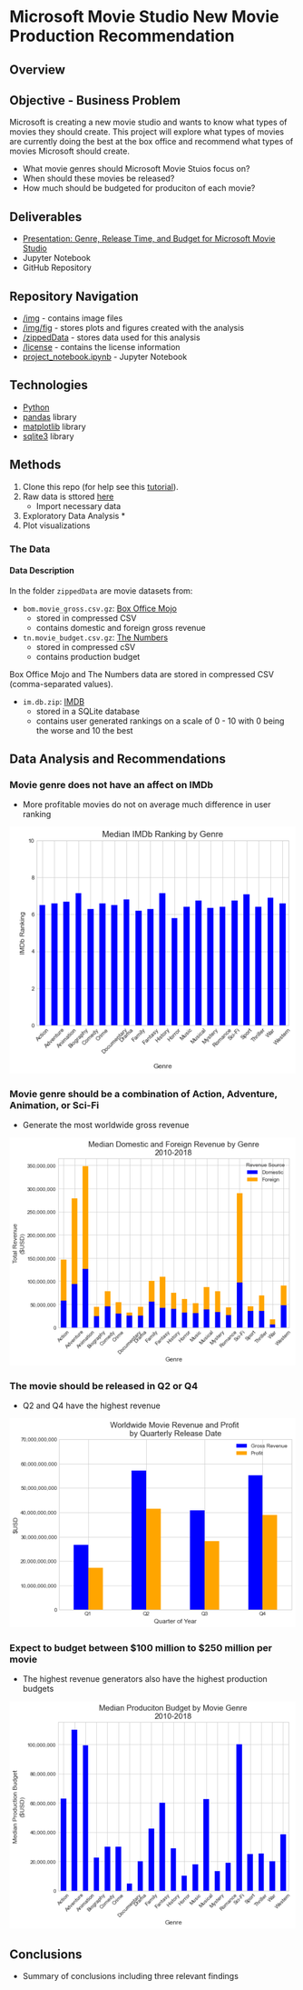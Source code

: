 # Microsoft Movie Studio New Movie Production Recommendation
       
## Overview


## Objective - Business Problem
Microsoft is creating a new movie studio and wants to know what types of movies they should create. This project will explore what types of movies are currently doing the best at the box office and recommend what types of movies Microsoft should create.

* What movie genres should Microsoft Movie Stuios focus on?
* When should these movies be released?
* How much should be budgeted for produciton of each movie?

## Deliverables
* [Presentation:  Genre, Release Time, and Budget for Microsoft Movie Studio](https://docs.google.com/presentation/d/1FRCtFUkY__pndP7pPa4Z1vMWZ-83tGATsAjRPp5Ye9U/edit?usp=sharing)
* Jupyter Notebook
* GitHub Repository

## Repository Navigation
* [/img](./img) - contains image files
* [/img/fig](./img/fig) - stores plots and figures created with the analysis
* [/zippedData](./zippedData) - stores data used for this analysis
* [/license](./license) - contains the license information
* [project_notebook.ipynb](project_notebook.ipynb) - Jupyter Notebook 

## Technologies
* [Python](https://www.python.org/)
* [pandas](https://pandas.pydata.org/) library
* [matplotlib](https://matplotlib.org/) library
* [sqlite3](https://docs.python.org/3/library/sqlite3.html) library

## Methods
1. Clone this repo (for help see this [tutorial](https://help.github.com/articles/cloning-a-repository/)).
2. Raw data is sttored [here](../zippedData)
	* Import necessary data
3. Exploratory Data Analysis
	* 
4. Plot visualizations

### The Data

#### Data Description

In the folder `zippedData` are movie datasets from:

* `bom.movie_gross.csv.gz`: [Box Office Mojo](https://www.boxofficemojo.com/)
	* stored in compressed CSV
	* contains domestic and foreign gross revenue
* `tn.movie_budget.csv.gz`: [The Numbers](https://www.the-numbers.com/)
	* stored in compressed cSV
	* contains production budget

Box Office Mojo and The Numbers data are stored in compressed CSV (comma-separated values).

* `im.db.zip`: [IMDB](https://www.imdb.com/)
	* stored in a SQLite database
	* contains user generated rankings on a scale of 0 - 10 with 0 being the worse and 10 the best

## Data Analysis and Recommendations

### Movie genre does not have an affect on IMDb 
* More profitable movies do not on average much difference in user ranking

![IMDb Ranking by Movie Genre](./img/fig/barplot_genre_ranking.png)

###  Movie genre should be a combination of Action, Adventure, Animation, or Sci-Fi
* Generate the most worldwide gross revenue

![Average Revenue by Genre](./img/fig/barplot_genre_revenue.png)

###  The movie should be released in Q2 or Q4
* Q2 and Q4 have the highest revenue

![Revenue by quarterly release time](./img/fig/barplot_comp_quarter.png)

###  Expect to budget between $100 million to $250 million per movie
* The highest revenue generators also have the highest production budgets

![Average Buget by Genre](./img/fig/barplot_genre_budget.png)

## Conclusions
* Summary of conclusions including three relevant findings

